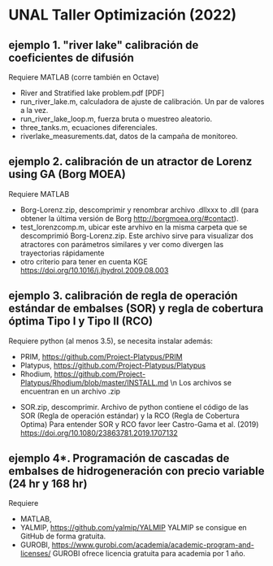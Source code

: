 # UNAL Taller Optimización (2022)

## ejemplo 1. "river lake" calibración de coeficientes de difusión
Requiere MATLAB (corre también en Octave)
+ River and Stratified lake problem.pdf [PDF]
+ run_river_lake.m, calculadora de ajuste de calibración. Un par de valores a la vez. 
+ run_river_lake_loop.m, fuerza bruta o muestreo aleatorio.
+ three_tanks.m, ecuaciones diferenciales.
+ riverlake_measurements.dat, datos de la campaña de monitoreo.

## ejemplo 2. calibración de un atractor de Lorenz using GA (Borg MOEA)
Requiere MATLAB 
+ Borg-Lorenz.zip, descomprimir y renombrar archivo .dllxxx to .dll (para obtener la última versión de Borg http://borgmoea.org/#contact).
+ test_lorenzcomp.m, ubicar este arvhivo en la misma carpeta que se descomprimió Borg-Lorenz.zip. Este archivo sirve para visualizar dos atractores con parámetros similares y ver como divergen las trayectorias rápidamente
+ otro criterio para tener en cuenta KGE https://doi.org/10.1016/j.jhydrol.2009.08.003 

## ejemplo 3. calibración de regla de operación estándar de embalses (SOR) y regla de cobertura óptima Tipo I y Tipo II (RCO) 
Requiere python (al menos 3.5), se necesita instalar además: 
- PRIM, https://github.com/Project-Platypus/PRIM
- Platypus, https://github.com/Project-Platypus/Platypus
- Rhodium, https://github.com/Project-Platypus/Rhodium/blob/master/INSTALL.md \n
Los archivos se encuentran en un archivo .zip
+ SOR.zip, descomprimir. Archivo de python contiene el código de las SOR (Regla de operación estándar) y la RCO (Regla de Cobertura Optima)
Para entender SOR y RCO favor leer  Castro-Gama et al. (2019) https://doi.org/10.1080/23863781.2019.1707132

## ejemplo 4*. Programación de cascadas de embalses de hidrogeneración con precio variable (24 hr y 168 hr) 
Requiere 
- MATLAB, 
- YALMIP, https://github.com/yalmip/YALMIP YALMIP se consigue en GitHub de forma gratuita.
- GUROBI, https://www.gurobi.com/academia/academic-program-and-licenses/ GUROBI ofrece licencia gratuita para academia por 1 año.

